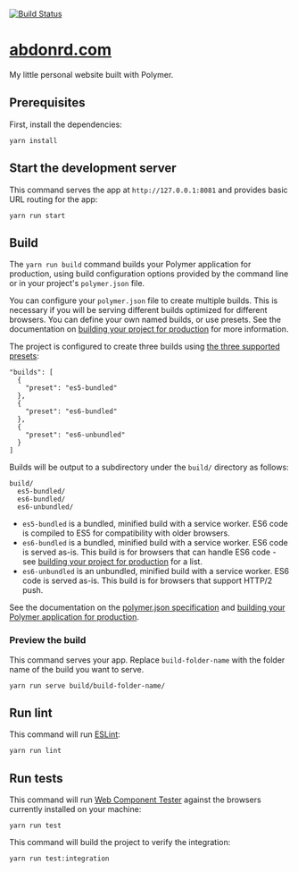 [![Build Status](https://travis-ci.org/abdonrd/abdonrd.com.svg?branch=develop)](https://travis-ci.org/abdonrd/abdonrd.com)

# [abdonrd.com](https://abdonrd.com)

My little personal website built with Polymer.

## Prerequisites

First, install the dependencies:

    yarn install

## Start the development server

This command serves the app at `http://127.0.0.1:8081` and provides basic URL
routing for the app:

    yarn run start

## Build

The `yarn run build` command builds your Polymer application for production,
using build configuration options provided by the command line or in your
project's `polymer.json` file.

You can configure your `polymer.json` file to create multiple builds. This is necessary if you will be serving different builds optimized for different browsers. You can define your own named builds, or use presets. See the documentation on [building your project for production](https://www.polymer-project.org/2.0/toolbox/build-for-production) for more information.

The project is configured to create three builds using [the three supported presets](https://www.polymer-project.org/2.0/toolbox/build-for-production#build-presets):

```
"builds": [
  {
    "preset": "es5-bundled"
  },
  {
    "preset": "es6-bundled"
  },
  {
    "preset": "es6-unbundled"
  }
]
```

Builds will be output to a subdirectory under the `build/` directory as follows:

```
build/
  es5-bundled/
  es6-bundled/
  es6-unbundled/
```

* `es5-bundled` is a bundled, minified build with a service worker. ES6 code is compiled to ES5 for compatibility with older browsers.
* `es6-bundled` is a bundled, minified build with a service worker. ES6 code is served as-is. This build is for browsers that can handle ES6 code - see [building your project for production](https://www.polymer-project.org/2.0/toolbox/build-for-production#compiling) for a list.
* `es6-unbundled` is an unbundled, minified build with a service worker. ES6 code is served as-is. This build is for browsers that support HTTP/2 push.

See the documentation on the [polymer.json specification](https://www.polymer-project.org/2.0/docs/tools/polymer-json) and [building your Polymer application for production](https://www.polymer-project.org/2.0/toolbox/build-for-production).

### Preview the build

This command serves your app. Replace `build-folder-name` with the folder name of the build you want to serve.

    yarn run serve build/build-folder-name/

## Run lint

This command will run [ESLint](https://github.com/eslint/eslint):

    yarn run lint

## Run tests

This command will run [Web Component Tester](https://github.com/Polymer/web-component-tester)
against the browsers currently installed on your machine:

    yarn run test

This command will build the project to verify the integration:

    yarn run test:integration
